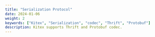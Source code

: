 ```yaml
---
title: "Serialization Protocol"
date: 2024-01-06
weight: 2
keywords: ["Kitex", "Serialization", "codec", "Thrift", "Protobuf"]
description: Kitex supports Thrift and Protobuf codec.
---
```

